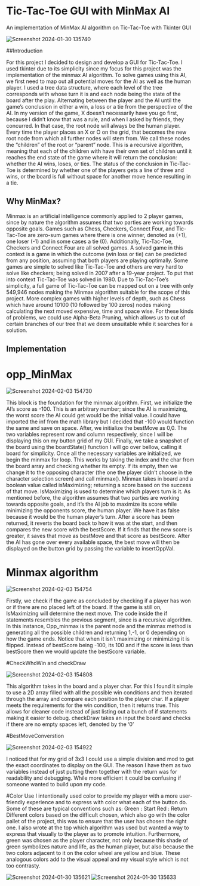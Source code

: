 # Tic-Tac-Toe GUI with MinMax AI

An implementation of MinMax AI algorithm on Tic-Tac-Toe with Tkinter GUI 

![Screenshot 2024-01-30 135740](https://github.com/arisocorro/TicTacToeGUI/assets/158087556/2926a957-94aa-4d75-a02c-648583db8fe9)

##Introduction

For this project I decided to design and develop a GUI for Tic-Tac-Toe. I used tkinter due to its simplicity since my focus for this project was the implementation of the minmax AI algorithm. To solve games using this AI, we first need to map out all potential moves for the AI as well as the human player.  I used a tree data structure, where each level of the tree corresponds with whose turn it is and each node being the state of the board after the play. Alternating between the player and the AI until the game’s conclusion in either a win, a loss or a tie from the perspective of the AI.
 In my version of the game, X doesn’t necessarily have you go first, because I didn’t know that was a rule, and when I asked by friends, they concurred. In that case, the root node will always be the human player. Every time the player places an X or O on the grid, that becomes the new root node from which all further nodes will stem from. We call these nodes the “children” of the root or “parent” node. This is a recursive algorithm, meaning that each of the children with have their own set of children until it reaches the end state of the game where it will return the conclusion: whether the AI wins, loses, or ties. The status of the conclusion in Tic-Tac-Toe is determined by whether one of the players gets a line of three and wins, or the board is full without space for another move hence resulting in a tie. 

## Why MinMax?

Minmax is an artificial intelligence commonly applied to 2 player games, since by nature the algorithm assumes that two parties are working towards opposite goals. Games such as Chess, Checkers, Connect Four, and Tic-Tac-Toe are zero-sum games where there is one winner, denoted as (+1), one loser (-1) and in some cases a tie (0). 
Additionally, Tic-Tac-Toe, Checkers and Connect Four are all solved games. A solved game in this context is a game in which the outcome (win loss or tie) can be predicted from any position, assuming that both players are playing optimally. Some games are simple to solved like Tic-Tac-Toe and others are very hard to solve like checkers; being solved in 2007 after a 19-year project. To put that into context Tic-Tac-Toe was solved in 1980. 
Due to Tic-Tac-Toe’s simplicity, a full game of Tic-Tac-Toe can be mapped out on a tree with only 549,946 nodes making the Minmax algorithm suitable for the scope of this project. More complex games with higher levels of depth, such as Chess which have around 10100 (10 followed by 100 zeros) nodes making calculating the next moved expensive, time and space wise. For these kinds of problems, we could use Alpha-Beta Pruning, which allows us to cut of certain branches of our tree that we deem unsuitable while it searches for a solution.  

## Implementation

# opp_MinMax

![Screenshot 2024-02-03 154730](https://github.com/arisocorro/TicTacToeGUI/assets/158087556/3ac56739-52ef-4147-bc80-39e2a3381075)

This block is the foundation for the minmax algorithm. First, we initialize the AI’s score as -100. This is an arbitrary number; since the AI is maximizing, the worst score the AI could get would be the initial value. I could have imported the inf from the math library but I decided that -100 would function the same and save on space. 
After, we initialize the bestMove as 0,0. The two variables represent row and column respectively, since I will be displaying this on my button grid of my GUI. Finally, we take a snapshot of the board using the boardState() function I will go over bellow, calling it board for simplicity. 
Once all the necessary variables are initialized, we begin the minmax for loop. This works by taking the index and the char from the board array and checking whether its empty. If its empty, then we change it to the opposing character (the one the player didn’t choose in the character selection screen) and call minmax(). 
Minmax takes in board and a boolean value called isMaximizing; returning a score based on the success of that move. IsMaximizing is used to determine which players turn is it. As mentioned before, the algorithm assumes that two parties are working towards opposite goals, and it’s the AI job to maximize its score while minimizing the opponents score, the human player. We have it as false because it would be the human player’s turn. 
After a score has been returned, it reverts the board back to how it was at the start, and then compares the new score with the bestScore. If it finds that the new score is greater, it saves that move as bestMove and that score as bestScore. After the AI has gone over every available space, the best move will then be displayed on the button grid by passing the variable to insertOppVal.

# Minmax algorithm

![Screenshot 2024-02-03 154754](https://github.com/arisocorro/TicTacToeGUI/assets/158087556/389fd1ad-044a-422b-80d6-e9e050a8aead)

Firstly, we check if the game as concluded by checking if a player has won or if there are no placed left of the board. If the game is still on, IsMaximizing will determine the next move. The code inside the if statements resembles the previous segment, since is a recursive algorithm. In this instance, Opp_minmax is the parent node and the minmax method is generating all the possible children and returning 1,-1, or 0 depending on how the game ends. 
Notice that when it isn’t maximizing or minimizing it is flipped. Instead of bestScore being -100, its 100 and if the score is less than bestScore then we would update the bestScore variable. 

#CheckWhoWin and checkDraw

![Screenshot 2024-02-03 154808](https://github.com/arisocorro/TicTacToeGUI/assets/158087556/a7e2660f-bb52-4061-952f-584013172c94)

This algorithm takes in the board and a player char. For this I found it simple to use a 2D array filled with all the possible win conditions and then iterated through the array and compare each position to the player char. If a player meets the requirements for the win condition, then it returns true. This allows for cleaner code instead of just listing out a bunch of if statements making it easier to debug. 
checkDraw takes an input the board and checks if there are no empty spaces left, denoted by the ‘0’

#BestMoveConverstion

![Screenshot 2024-02-03 154922](https://github.com/arisocorro/TicTacToeGUI/assets/158087556/2e2c6269-fe01-42ad-810f-7bedd6bdb2d6)

I noticed that for my grid of 3x3 I could use a simple division and mod to get the exact coordinates to display on the GUI. The reason I have them as two variables instead of just putting them together with the return was for readability and debugging. While more efficient it could be confusing if someone wanted to build upon my code. 

#Color Use 
I intentionally used color to provide my player with a more user-friendly experience and to express with color what each of the button do. Some of these are typical conventions such as: 
Green : Start 
Red : Return
Different colors based on the difficult chosen, which also go with the color pallet of the project, this was to ensure that the user has chosen the right one. I also wrote at the top which algorithm was used but wanted a way to express that visually to the player as to promote intuition. 
Furthermore, green was chosen as the player character, not only because this shade of green symbolizes nature and life, as the human player, but also because the two colors adjacent to it on the color wheel are yellow and blue. These analogous colors add to the visual appeal and my visual style which is not too contrasty. 

![Screenshot 2024-01-30 135621](https://github.com/arisocorro/TicTacToeGUI/assets/158087556/92e9875f-c0d5-40f7-a75c-116c3f8ee572) ![Screenshot 2024-01-30 135633](https://github.com/arisocorro/TicTacToeGUI/assets/158087556/f820a91e-25a1-42e9-be02-eb6d569abc82)
